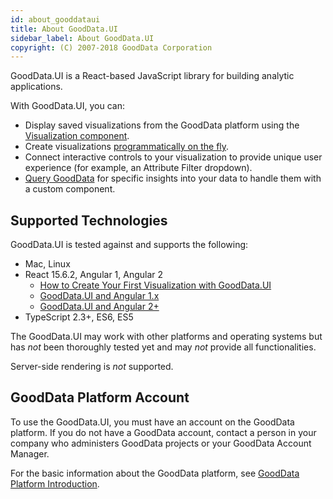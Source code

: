 ```yaml
---
id: about_gooddataui
title: About GoodData.UI
sidebar_label: About GoodData.UI
copyright: (C) 2007-2018 GoodData Corporation
---
```


GoodData.UI is a React-based JavaScript library for building analytic applications.

With GoodData.UI, you can:
* Display saved visualizations from the GoodData platform using the [Visualization component](ht_embed_visualization.md).
* Create visualizations [programmatically on the fly](ht_create_visualization_programmatically).
* Connect interactive controls to your visualization to provide unique user experience (for example, an Attribute Filter dropdown).
* [Query GoodData](ht_access_gd_api_directly.md) for specific insights into your data to handle them with a custom component.

## Supported Technologies

GoodData.UI is tested against and supports the following:

* Mac, Linux
* React 15.6.2, Angular 1, Angular 2
  * [How to Create Your First Visualization with GoodData.UI](ht_create_your_first_visualization.md)
  * [GoodData.UI and Angular 1.x](ht_use_react_components_in_angular_1.x.md)
  * [GoodData.UI and Angular 2+](ht_use_react_components_in_angular_2.x.md)
* TypeScript 2.3+, ES6, ES5

The GoodData.UI may work with other platforms and operating systems but has _not_ been thoroughly tested yet and may _not_ provide all functionalities.

Server-side rendering is _not_ supported.

## GoodData Platform Account

To use the GoodData.UI, you must have an account on the GoodData platform. If you do not have a GoodData account, contact a person in your company who administers GoodData projects or your GoodData Account Manager.

For the basic information about the GoodData platform, see [GoodData Platform Introduction](platform_intro.md).